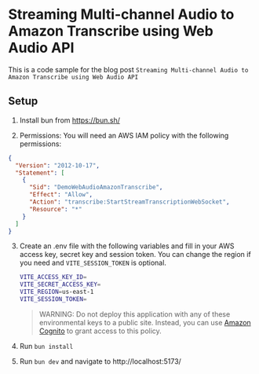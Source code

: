 # Streaming Multi-channel Audio to Amazon Transcribe using Web Audio API

This is a code sample for the blog post `Streaming Multi-channel Audio to Amazon Transcribe using Web Audio API`

## Setup

1. Install bun from https://bun.sh/

2. Permissions: You will need an AWS IAM policy with the following permissions:

```json
{
  "Version": "2012-10-17",
  "Statement": [
    {
      "Sid": "DemoWebAudioAmazonTranscribe",
      "Effect": "Allow",
      "Action": "transcribe:StartStreamTranscriptionWebSocket",
      "Resource": "*"
    }
  ]
}
```

3. Create an .env file with the following variables and fill in your AWS access key, secret key and session token. You can change the region if you need and `VITE_SESSION_TOKEN` is optional.

   ```sh
   VITE_ACCESS_KEY_ID=
   VITE_SECRET_ACCESS_KEY=
   VITE_REGION=us-east-1
   VITE_SESSION_TOKEN=
   ```

   > WARNING: Do not deploy this application with any of these environmental keys to a public site. Instead, you can use [Amazon Cognito](https://docs.aws.amazon.com/cognito/latest/developerguide/what-is-amazon-cognito.html) to grant access to this policy.

4. Run `bun install`

5. Run `bun dev` and navigate to http://localhost:5173/
